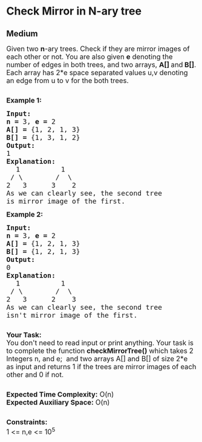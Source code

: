 # Check Mirror in N-ary tree
## Medium 
<div class="problem-statement" style="user-select: auto;">
                <p style="user-select: auto;"></p><p style="user-select: auto;"><span style="font-size: 18px; user-select: auto;">Given two <strong style="user-select: auto;">n</strong>-ary trees.&nbsp;Check if they are mirror images of each other or not. You are also given <strong style="user-select: auto;">e</strong> denoting the number of edges in both trees, and two arrays, <strong style="user-select: auto;">A[] </strong>and<strong style="user-select: auto;"> </strong><strong style="user-select: auto;">B[]</strong>. </span> <span style="font-size: 18px; user-select: auto;">Each array has&nbsp;2*e space separated values u,v denoting an edge from u to v for the both trees.</span></p>

<p style="user-select: auto;"><br style="user-select: auto;">
<span style="font-size: 18px; user-select: auto;"><strong style="user-select: auto;">Example 1:</strong></span></p>

<pre style="user-select: auto;"><span style="font-size: 18px; user-select: auto;"><strong style="user-select: auto;">Input:</strong></span>
<span style="font-size: 18px; user-select: auto;"><strong style="user-select: auto;">n = </strong>3, <strong style="user-select: auto;">e = </strong>2</span>
<span style="font-size: 18px; user-select: auto;"><strong style="user-select: auto;">A[] = </strong>{1, 2, 1, 3}</span>
<span style="font-size: 18px; user-select: auto;"><strong style="user-select: auto;">B[] = </strong>{1, 3, 1, 2}</span>
<span style="font-size: 18px; user-select: auto;"><strong style="user-select: auto;">Output:
</strong>1</span>
<span style="font-size: 18px; user-select: auto;"><strong style="user-select: auto;">Explanation:
</strong></span>   <span style="font-size: 18px; user-select: auto;">1          1
 / \        /  \
2   3      3    2</span> 
<span style="font-size: 18px; user-select: auto;">As we can clearly see, the second tree
is mirror image of the first.</span>
</pre>

<p style="user-select: auto;"><span style="font-size: 18px; user-select: auto;"><strong style="user-select: auto;">Example 2:</strong></span></p>

<pre style="user-select: auto;"><span style="font-size: 18px; user-select: auto;"><strong style="user-select: auto;">Input:</strong></span>
<span style="font-size: 18px; user-select: auto;"><strong style="user-select: auto;">n = </strong>3, <strong style="user-select: auto;">e = </strong>2</span>
<span style="font-size: 18px; user-select: auto;"><strong style="user-select: auto;">A[] = </strong>{1, 2, 1, 3}</span>
<span style="font-size: 18px; user-select: auto;"><strong style="user-select: auto;">B[] = </strong>{1, 2, 1, 3}</span>
<span style="font-size: 18px; user-select: auto;"><strong style="user-select: auto;">Output:
</strong>0</span>
<span style="font-size: 18px; user-select: auto;"><strong style="user-select: auto;">Explanation:
</strong></span>   <span style="font-size: 18px; user-select: auto;">1          1
 / \        /  \
2   3      2    3</span> 
<span style="font-size: 18px; user-select: auto;">As we can clearly see, the second tree
isn't mirror image of the first.</span></pre>

<p style="user-select: auto;"><br style="user-select: auto;">
<span style="font-size: 18px; user-select: auto;"><strong style="user-select: auto;">Your Task:</strong><br style="user-select: auto;">
You don't need to read input or print anything. Your task is to complete the function <strong style="user-select: auto;">checkMirrorTree()</strong> which takes 2 Integers n, and e;&nbsp; and two arrays A[] and B[] of size 2*e as input and returns 1 if the trees are mirror images of each other and 0 if not.</span></p>

<p style="user-select: auto;"><br style="user-select: auto;">
<span style="font-size: 18px; user-select: auto;"><strong style="user-select: auto;">Expected Time Complexity:</strong> O(n)<br style="user-select: auto;">
<strong style="user-select: auto;">Expected Auxiliary Space:</strong> O(n)</span></p>

<p style="user-select: auto;"><br style="user-select: auto;">
<span style="font-size: 18px; user-select: auto;"><strong style="user-select: auto;">Constraints:</strong></span><br style="user-select: auto;">
<span style="font-size: 18px; user-select: auto;">1 &lt;= n,e &lt;= 10<sup style="user-select: auto;">5</sup></span></p>
 <p style="user-select: auto;"></p>
            </div>